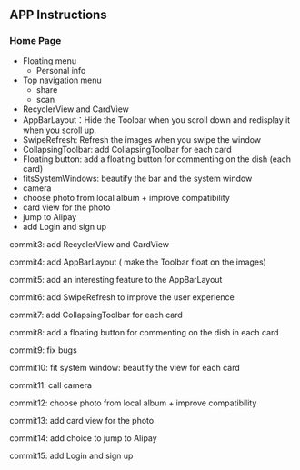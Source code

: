 ## APP Instructions

### Home Page

- Floating menu
  - Personal info
- Top navigation menu
  - share
  - scan
- RecyclerView and CardView
- AppBarLayout：Hide the Toolbar when you scroll down and redisplay it when you scroll up.
- SwipeRefresh: Refresh the images when you swipe the window
- CollapsingToolbar: add CollapsingToolbar for each card
- Floating button: add a floating button for commenting on the dish (each card)
- fitsSystemWindows: beautify the bar and the system window
- camera
- choose photo from local album + improve compatibility
- card view for the photo
- jump to Alipay
- add Login and sign up



commit3: add RecyclerView and CardView

commit4: add AppBarLayout ( make the Toolbar float on the images) 

commit5: add an interesting feature to the AppBarLayout

commit6: add SwipeRefresh to improve the user experience

commit7: add CollapsingToolbar for each card

commit8: add a floating button for commenting on the dish in each card

commit9: fix bugs

commit10: fit system window: beautify the view for each card

commit11: call camera

commit12: choose photo from local album + improve compatibility

commit13: add card view for the photo

commit14: add choice to jump to Alipay

commit15: add Login and sign up